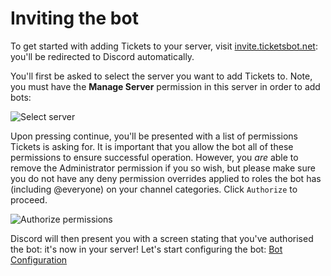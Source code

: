 # Inviting the bot  
 
To get started with adding Tickets to your server, visit [invite.ticketsbot.net](https://invite.ticketsbot.net): you'll be redirected to Discord automatically.  
  
You'll first be asked to select the server you want to add Tickets to. Note, you must have the **Manage Server** permission in this server in order to add bots:  

![Select server](/img/invite-1.webp)

Upon pressing continue, you'll be presented with a list of permissions Tickets is asking for. It is important that you allow the bot all of these permissions to ensure successful operation. However, you *are* able to remove the Administrator permission if you so wish, but please make sure you do not have any deny permission overrides applied to roles the bot has (including @everyone) on your channel categories. Click `Authorize` to proceed.

![Authorize permissions](/img/invite-2.webp)

Discord will then present you with a screen stating that you've authorised the bot: it's now in your server! Let's start configuring the bot: [Bot Configuration](./configuration.md)
